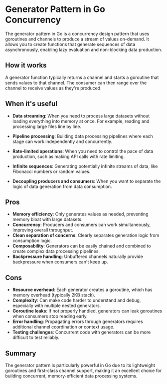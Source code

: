 # Generator Pattern in Go Concurrency

The generator pattern in Go is a concurrency design pattern that uses goroutines and channels to produce a stream of values on-demand. It allows you to create functions that generate sequences of data asynchronously, enabling lazy evaluation and non-blocking data production.

## How it works

A generator function typically returns a channel and starts a goroutine that sends values to that channel. The consumer can then range over the channel to receive values as they're produced.

## When it's useful

- **Data streaming**: When you need to process large datasets without loading everything into memory at once. For example, reading and processing large files line by line.

- **Pipeline processing**: Building data processing pipelines where each stage can work independently and concurrently.

- **Rate-limited operations**: When you need to control the pace of data production, such as making API calls with rate limiting.

- **Infinite sequences**: Generating potentially infinite streams of data, like Fibonacci numbers or random values.

- **Decoupling producers and consumers**: When you want to separate the logic of data generation from data consumption.

## Pros

- **Memory efficiency**: Only generates values as needed, preventing memory bloat with large datasets.
- **Concurrency**: Producers and consumers can work simultaneously, improving overall throughput.
- **Clean separation of concerns**: Clearly separates generation logic from consumption logic.
- **Composability**: Generators can be easily chained and combined to create complex data processing pipelines.
- **Backpressure handling**: Unbuffered channels naturally provide backpressure when consumers can't keep up.

## Cons

- **Resource overhead**: Each generator creates a goroutine, which has memory overhead (typically 2KB stack).
- **Complexity**: Can make code harder to understand and debug, especially with multiple nested generators.
- **Goroutine leaks**: If not properly handled, generators can leak goroutines when consumers stop reading early.
- **Error handling**: Propagating errors through generators requires additional channel coordination or context usage.
- **Testing challenges**: Concurrent code with generators can be more difficult to test reliably.

## Summary

The generator pattern is particularly powerful in Go due to its lightweight goroutines and first-class channel support, making it an excellent choice for building concurrent, memory-efficient data processing systems.